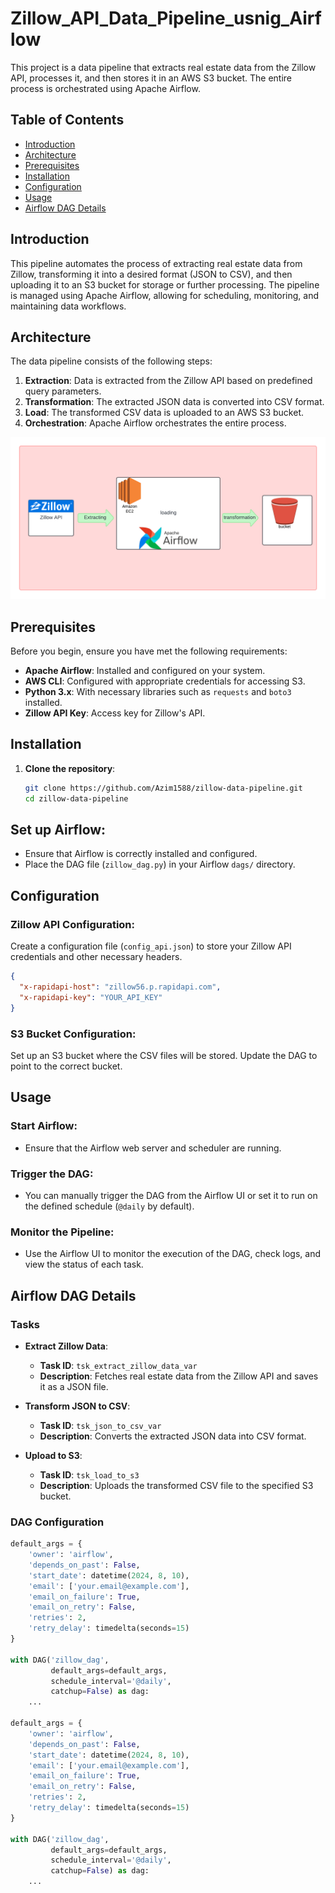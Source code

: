 # Zillow_API_Data_Pipeline_usnig_Airflow

This project is a data pipeline that extracts real estate data from the Zillow API, processes it, and then stores it in an AWS S3 bucket. The entire process is orchestrated using Apache Airflow.

## Table of Contents

- [Introduction](#introduction)
- [Architecture](#architecture)
- [Prerequisites](#prerequisites)
- [Installation](#installation)
- [Configuration](#configuration)
- [Usage](#usage)
- [Airflow DAG Details](#airflow-dag-details)


## Introduction

This pipeline automates the process of extracting real estate data from Zillow, transforming it into a desired format (JSON to CSV), and then uploading it to an S3 bucket for storage or further processing. The pipeline is managed using Apache Airflow, allowing for scheduling, monitoring, and maintaining data workflows.

## Architecture

The data pipeline consists of the following steps:

1. **Extraction**: Data is extracted from the Zillow API based on predefined query parameters.
2. **Transformation**: The extracted JSON data is converted into CSV format.
3. **Load**: The transformed CSV data is uploaded to an AWS S3 bucket.
4. **Orchestration**: Apache Airflow orchestrates the entire process.

![Pipeline Architecture](https://github.com/Azim1588/Zillow_API_Data_Pipeline_usnig_Airflow/blob/main/Zillow%20API%20Data%20Pipeline/image/architecture.png?raw=true)

## Prerequisites

Before you begin, ensure you have met the following requirements:

- **Apache Airflow**: Installed and configured on your system.
- **AWS CLI**: Configured with appropriate credentials for accessing S3.
- **Python 3.x**: With necessary libraries such as `requests` and `boto3` installed.
- **Zillow API Key**: Access key for Zillow's API.

## Installation

1. **Clone the repository**:
   ```bash
   git clone https://github.com/Azim1588/zillow-data-pipeline.git
   cd zillow-data-pipeline

## Set up Airflow:

- Ensure that Airflow is correctly installed and configured.
- Place the DAG file (`zillow_dag.py`) in your Airflow `dags/` directory.

## Configuration

### Zillow API Configuration:

Create a configuration file (`config_api.json`) to store your Zillow API credentials and other necessary headers.

```json
{
  "x-rapidapi-host": "zillow56.p.rapidapi.com",
  "x-rapidapi-key": "YOUR_API_KEY"
}
```

### S3 Bucket Configuration:

Set up an S3 bucket where the CSV files will be stored. Update the DAG to point to the correct bucket.

## Usage

### Start Airflow:

- Ensure that the Airflow web server and scheduler are running.

### Trigger the DAG:

- You can manually trigger the DAG from the Airflow UI or set it to run on the defined schedule (`@daily` by default).

### Monitor the Pipeline:

- Use the Airflow UI to monitor the execution of the DAG, check logs, and view the status of each task.

## Airflow DAG Details

### Tasks

- **Extract Zillow Data**:
  - **Task ID**: `tsk_extract_zillow_data_var`
  - **Description**: Fetches real estate data from the Zillow API and saves it as a JSON file.

- **Transform JSON to CSV**:
  - **Task ID**: `tsk_json_to_csv_var`
  - **Description**: Converts the extracted JSON data into CSV format.

- **Upload to S3**:
  - **Task ID**: `tsk_load_to_s3`
  - **Description**: Uploads the transformed CSV file to the specified S3 bucket.

### DAG Configuration

```python
default_args = {
    'owner': 'airflow',
    'depends_on_past': False,
    'start_date': datetime(2024, 8, 10),
    'email': ['your.email@example.com'],
    'email_on_failure': True,
    'email_on_retry': False,
    'retries': 2,
    'retry_delay': timedelta(seconds=15)
}

with DAG('zillow_dag',
         default_args=default_args,
         schedule_interval='@daily',
         catchup=False) as dag:
    ...

default_args = {
    'owner': 'airflow',
    'depends_on_past': False,
    'start_date': datetime(2024, 8, 10),
    'email': ['your.email@example.com'],
    'email_on_failure': True,
    'email_on_retry': False,
    'retries': 2,
    'retry_delay': timedelta(seconds=15)
}

with DAG('zillow_dag',
         default_args=default_args,
         schedule_interval='@daily',
         catchup=False) as dag:
    ...
